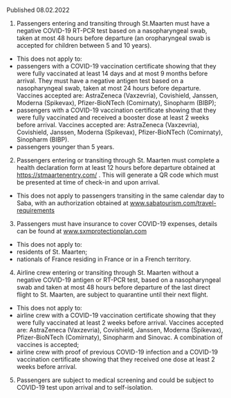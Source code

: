 Published 08.02.2022
1. Passengers entering and transiting through St.Maarten must have a negative COVID-19 RT-PCR test based on a nasopharyngeal swab, taken at most 48 hours before departure (an oropharyngeal swab is accepted for children between 5 and 10 years).
- This does not apply to:
- passengers with a COVID-19 vaccination certificate showing that they were fully vaccinated at least 14 days and at most 9 months before arrival. They must have a negative antigen test based on a nasopharyngeal swab, taken at most 24 hours before departure. Vaccines accepted are: AstraZeneca (Vaxzevria), Covishield, Janssen, Moderna (Spikevax), Pfizer-BioNTech (Comirnaty), Sinopharm (BIBP);
- passengers with a COVID-19 vaccination certificate showing that they were fully vaccinated and received a booster dose at least 2 weeks before arrival. Vaccines accepted are: AstraZeneca (Vaxzevria), Covishield, Janssen, Moderna (Spikevax), Pfizer-BioNTech (Comirnaty), Sinopharm (BIBP).
- passengers younger than 5 years.
2. Passengers entering or transiting through St. Maarten must complete a health declaration form at least 12 hours before departure obtained at <a href="https://stmaartenentry.com/">https://stmaartenentry.com/</a> . This will generate a QR code which must be presented at time of check-in and upon arrival.
- This does not apply to passengers transiting in the same calendar day to Saba, with an authorization obtained at <a href="http://www.sabatourism.com/travel-requirements">www.sabatourism.com/travel-requirements</a>
3. Passengers must have insurance to cover COVID-19 expenses, details can be found at <a href="http://www.sxmprotectionplan.com">www.sxmprotectionplan.com</a>
- This does not apply to:
- residents of St. Maarten;
- nationals of France residing in France or in a French territory.
4. Airline crew entering or transiting through St. Maarten without a negative COVID-19 antigen or RT-PCR test, based on a nasopharyngeal swab and taken at most 48 hours before departure of the last direct flight to St. Maarten, are subject to quarantine until their next flight.
- This does not apply to:
- airline crew with a COVID-19 vaccination certificate showing that they were fully vaccinated at least 2 weeks before arrival. Vaccines accepted are: AstraZeneca (Vaxzevria), Covishield, Janssen, Moderna (Spikevax), Pfizer-BioNTech (Comirnaty), Sinopharm and Sinovac. A combination of vaccines is accepted;
- airline crew with proof of previous COVID-19 infection and a COVID-19 vaccination certificate showing that they received one dose at least 2 weeks before arrival.
5. Passengers are subject to medical screening and could be subject to COVID-19 test upon arrival and to self-isolation.